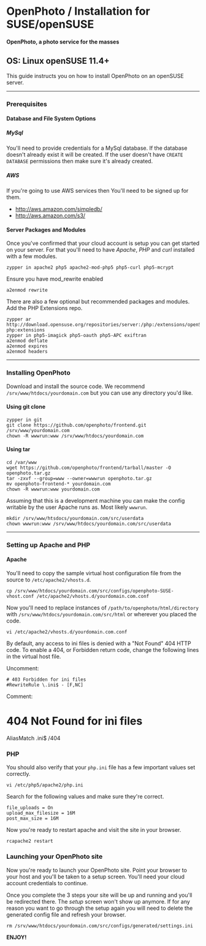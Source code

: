OpenPhoto / Installation for SUSE/openSUSE
=======================
#### OpenPhoto, a photo service for the masses

## OS: Linux openSUSE 11.4+

This guide instructs you on how to install OpenPhoto on an openSUSE server.

----------------------------------------

### Prerequisites

#### Database and File System Options

##### MySql 
You'll need to provide credentials for a MySql database. If the database doesn't already exist it will be created. If the user doesn't have `CREATE DATABASE` permissions then make sure it's already created.

##### AWS
If you're going to use AWS services then You'll need to be signed up for them.

* http://aws.amazon.com/simpledb/
* http://aws.amazon.com/s3/

#### Server Packages and Modules
Once you've confirmed that your cloud account is setup you can get started on your server. For that you'll need to have _Apache_, _PHP_ and _curl_ installed with a few modules.

    zypper in apache2 php5 apache2-mod-php5 php5-curl php5-mcrypt

Ensure you have mod_rewrite enabled

    a2enmod rewrite

There are also a few optional but recommended packages and modules. Add the PHP Extensions repo.

    zypper ar http://download.opensuse.org/repositories/server:/php:/extensions/openSUSE_11.4 php:extensions    
    zypper in php5-imagick php5-oauth php5-APC exiftran
    a2enmod deflate
    a2enmod expires
    a2enmod headers

----------------------------------------

### Installing OpenPhoto

Download and install the source code. We recommend `/srv/www/htdocs/yourdomain.com` but you can use any directory you'd like.

#### Using git clone

    zypper in git
    git clone https://github.com/openphoto/frontend.git /srv/www/yourdomain.com
    chown -R wwwrun:www /srv/www/htdocs/yourdomain.com

#### Using tar

    cd /var/www
    wget https://github.com/openphoto/frontend/tarball/master -O openphoto.tar.gz
    tar -zxvf --group=www --owner=wwwrun openphoto.tar.gz
    mv openphoto-frontend-* yourdomain.com
    chown -R wwwrun:www yourdomain.com

Assuming that this is a development machine you can make the config writable by the user Apache runs as. Most likely `wwwrun`.

    mkdir /srv/www/htsdocs/yourdomain.com/src/userdata
    chown wwwrun:www /srv/www/htdocs/yourdomain.com/src/userdata

----------------------------------------

### Setting up Apache and PHP

#### Apache

You'll need to copy the sample virtual host configuration file from the source to `/etc/apache2/vhosts.d`.

    cp /srv/www/htdocs/yourdomain.com/src/configs/openphoto-SUSE-vhost.conf /etc/apache2/vhosts.d/yourdomain.com.conf

Now you'll need to replace instances of `/path/to/openphoto/html/directory` with `/srv/www/htdocs/yourdomain.com/src/html` or wherever you placed the code.

    vi /etc/apache2/vhosts.d/yourdomain.com.conf

By default, any access to ini files is denied with a "Not Found" 404 HTTP code.  To enable a 404, or Forbidden return code, change the following lines in the virtual host file.

Uncomment:

    # 403 Forbidden for ini files
    #RewriteRule \.ini$ - [F,NC]

Comment:

  # 404 Not Found for ini files
  AliasMatch \.ini$	/404

### PHP

You should also verify that your `php.ini` file has a few important values set correctly.

    vi /etc/php5/apache2/php.ini

Search for the following values and make sure they're correct.

    file_uploads = On
    upload_max_filesize = 16M
    post_max_size = 16M

Now you're ready to restart apache and visit the site in your browser.

    rcapache2 restart

### Launching your OpenPhoto site

Now you're ready to launch your OpenPhoto site. Point your browser to your host and you'll be taken to a setup screen. You'll need your cloud account credentials to continue.

Once you complete the 3 steps your site will be up and running and you'll be redirected there. The _setup_ screen won't show up anymore. If for any reason you want to go through the setup again you will need to delete the generated config file and refresh your browser.

    rm /srv/www/htdocs/yourdomain.com/src/configs/generated/settings.ini

**ENJOY!**


